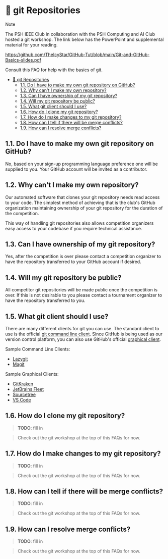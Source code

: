 # :seedling: git Repositories

> [!NOTE]
>
> The PSH IEEE Club in collaboration with the PSH Computing and AI Club hosted a git workshop. The link below has the PowerPoint and supplemental material for your reading.
>
> https://github.com/TheIcyStar/GitHub-Tut/blob/main/Git-and-GitHub-Basics-slides.pdf

Consult this FAQ for help with the basics of git.

- [:seedling: git Repositories](#seedling-git-repositories)
  - [1.1. Do I have to make my own git repository on GitHub?](#11-do-i-have-to-make-my-own-git-repository-on-github)
  - [1.2. Why can't I make my own repository?](#12-why-cant-i-make-my-own-repository)
  - [1.3. Can I have ownership of my git repository?](#13-can-i-have-ownership-of-my-git-repository)
  - [1.4. Will my git repository be public?](#14-will-my-git-repository-be-public)
  - [1.5. What git client should I use?](#15-what-git-client-should-i-use)
  - [1.6. How do I clone my git repository?](#16-how-do-i-clone-my-git-repository)
  - [1.7. How do I make changes to my git repository?](#17-how-do-i-make-changes-to-my-git-repository)
  - [1.8. How can I tell if there will be merge conflicts?](#18-how-can-i-tell-if-there-will-be-merge-conflicts)
  - [1.9. How can I resolve merge conflicts?](#19-how-can-i-resolve-merge-conflicts)

## 1.1. Do I have to make my own git repository on GitHub?

No, based on your sign-up programming language preference one will be supplied to you. Your GitHub account will be invited as a contributor.

## 1.2. Why can't I make my own repository?

Our automated software that clones your git repository needs read access to your code. The simplest method of achieving that is the club's GitHub organization maintaining ownership of your git repository for the duration of the competition.

This way of handling git repositories also allows competition organizers easy access to your codebase if you require technical assistance.

## 1.3. Can I have ownership of my git repository?

Yes, after the competition is over please contact a competition organizer to have the repository transferred to your GitHub account if desired.

## 1.4. Will my git repository be public?

All competitor git repositories will be made public once the competition is over. If this is not desirable to you please contact a tournament organizer to have the repository transferred to you.

## 1.5. What git client should I use?

There are many different clients for git you can use. The standard client to use is the official [git command line client](https://git-scm.com). Since GitHub is being used as our version control platform, you can also use GitHub's official [graphical client](https://github.com/apps/desktop).

Sample Command Line Clients:

- [Lazygit](https://github.com/jesseduffield/lazygit)
- [Magit](https://magit.vc)

Sample Graphical Clients:

- [GitKraken](https://www.gitkraken.com/git-client)
- [JetBrains Fleet](https://www.jetbrains.com/help/fleet/git-tools-overview.html)
- [Sourcetree](https://www.sourcetreeapp.com)
- [VS Code](https://code.visualstudio.com/docs/sourcecontrol/overview)

## 1.6. How do I clone my git repository?

> **TODO**: fill in

> Check out the git workshop at the top of this FAQs for now.

## 1.7. How do I make changes to my git repository?

> **TODO**: fill in

> Check out the git workshop at the top of this FAQs for now.

## 1.8. How can I tell if there will be merge conflicts?

> **TODO**: fill in

> Check out the git workshop at the top of this FAQs for now.

## 1.9. How can I resolve merge conflicts?

> **TODO**: fill in

> Check out the git workshop at the top of this FAQs for now.
